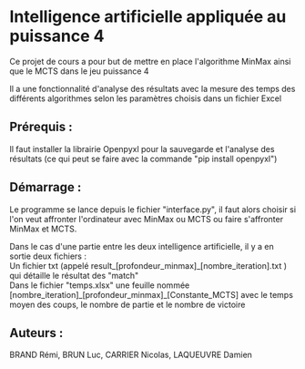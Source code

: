 <h1>Intelligence artificielle appliquée au puissance 4</h1>
<p>Ce projet de cours a pour but de mettre en place l'algorithme MinMax ainsi que le MCTS dans le jeu puissance 4</p>
<p>Il a une fonctionnalité d'analyse des résultats avec la mesure des temps des différents algorithmes selon les paramètres choisis dans un fichier Excel </p> 
<h2>Prérequis : </h2>
<p>Il faut installer la librairie Openpyxl pour la sauvegarde et l'analyse des résultats (ce qui peut se faire avec la commande "pip install openpyxl") </p> 
<h2>Démarrage : </h2>
<p>Le programme se lance depuis le fichier "interface.py", il faut alors choisir si l'on veut affronter l'ordinateur avec MinMax ou MCTS ou faire s'affronter MinMax et MCTS.  <P>
<p> Dans le cas d'une partie entre les deux intelligence artificielle, il y a en sortie deux fichiers : <br>
Un fichier txt (appelé result_[profondeur_minmax]_[nombre_iteration].txt ) qui détaille le résultat des "match"  <br>
Dans le fichier "temps.xlsx" une feuille nommée [nombre_iteration]_[profondeur_minmax]_[Constante_MCTS] avec le temps moyen des coups, le nombre de partie et le nombre de victoire  
</p>
<h2>Auteurs : </h2>
<p>BRAND Rémi, BRUN Luc, CARRIER Nicolas, LAQUEUVRE Damien</p>